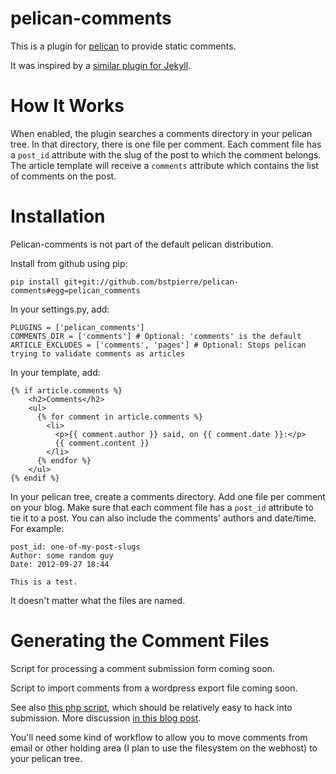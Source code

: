 # pelican-comments

This is a plugin for [pelican](http://getpelican.com) to provide static comments.

It was inspired by a [similar plugin for
Jekyll](https://github.com/mpalmer/jekyll-static-comments).

# How It Works

When enabled, the plugin searches a comments directory in your pelican
tree. In that directory, there is one file per comment. Each comment
file has a `post_id` attribute with the slug of the post to which the
comment belongs. The article template will receive a `comments` attribute
which contains the list of comments on the post.

# Installation

Pelican-comments is not part of the default pelican distribution.

Install from github using pip:

    pip install git+git://github.com/bstpierre/pelican-comments#egg=pelican_comments

In your settings.py, add:

    PLUGINS = ['pelican_comments']
    COMMENTS_DIR = ['comments'] # Optional: 'comments' is the default
	ARTICLE_EXCLUDES = ['comments', 'pages'] # Optional: Stops pelican trying to validate comments as articles

In your template, add:

    {% if article.comments %}
        <h2>Comments</h2>
        <ul>
          {% for comment in article.comments %}
            <li>
              <p>{{ comment.author }} said, on {{ comment.date }}:</p>
              {{ comment.content }}
            </li>
          {% endfor %}
        </ul>
    {% endif %}

In your pelican tree, create a comments directory. Add one file per
comment on your blog. Make sure that each comment file has a `post_id`
attribute to tie it to a post. You can also include the comments'
authors and date/time. For example:

    post_id: one-of-my-post-slugs
    Author: some random guy
    Date: 2012-09-27 18:44

    This is a test.

It doesn't matter what the files are named.

# Generating the Comment Files

Script for processing a comment submission form coming soon.

Script to import comments from a wordpress export file coming soon.

See also
[this php
script](https://github.com/mpalmer/jekyll-static-comments/blob/master/commentsubmit.php),
which should be relatively easy to hack into
submission. More discussion [in this blog
post](http://hezmatt.org/~mpalmer/blog/2011/07/19/static-comments-in-jekyll.html).

You'll need some kind of workflow to allow you to move comments from
email or other holding area (I plan to use the filesystem on the webhost)
to your pelican tree.
